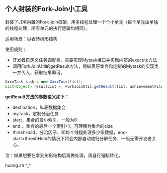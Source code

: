 ## 个人封装的Fork-Join小工具

封装了JDK内置的Fork-join框架，用多线程处理一个个小单元（每个单元由单独的线程处理，所有单元的执行逻辑均相同）。

适用场景：纵表转树形结构

使用规则：
* 开发者自定义任务调度类，需要实现Mytask接口并实现内部的execute方法
* 调用ForkJoinUtil的getResult方法，将纵表原集合和定制的Mytask的实现类一并传入，获取结果即可。
``` java
XxxxTask task = new XxxxTask(list);
List<Object> resultList =  ForkJoinUtil.getResult(list, achievementFileTask,0,list.size(),5);
```

<strong>getResult方法的参数语义如下：</strong>
* destination，纵表数据集合
* myTask，定制分治任务
* start，集合的最小索引，一般为0
* end ，集合的最后一个索引+1，可理解为集合的size
* threshHold，分治因子，即每个线程处理多少条数据，end-start>threshHold的情况下将会内部自动递归分解任务，一般无需开发者关心。


注：如果想要在拿到树形结构后再做处理，请自行强制转化。

huang.zh ^_^
